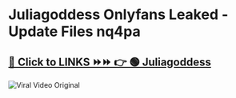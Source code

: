 
 # Juliagoddess Onlyfans Leaked - Update Files nq4pa

## <h2><a href="https://clipsfans.com/Juliagoddess&ref=git">🔗 Click to LINKS ⏩⏩ 👉 🟢 Juliagoddess </a></h2>

<a href="https://clipsfans.com/Juliagoddess&ref=git" rel="nofollow" data-target="animated-image.originalLink"><img src="https://i.ibb.co.com/xMMVF88/686577567.gif" alt="Viral Video Original" style="max-width: 100%; display: inline-block;" data-target="animated-image.originalImage"></a>

